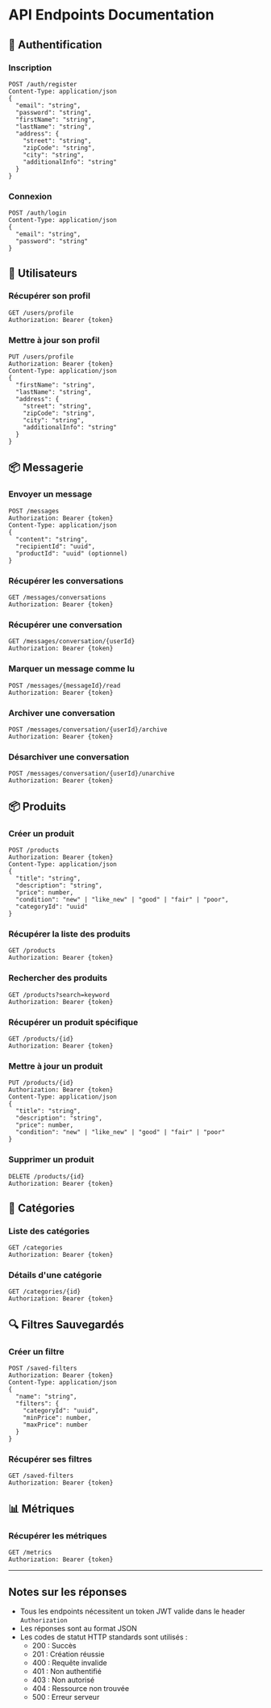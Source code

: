 # API Endpoints Documentation

## 🔐 Authentification

### Inscription

```http
POST /auth/register
Content-Type: application/json
{
  "email": "string",
  "password": "string",
  "firstName": "string",
  "lastName": "string",
  "address": {
    "street": "string",
    "zipCode": "string",
    "city": "string",
    "additionalInfo": "string"
  }
}
```

### Connexion

```http
POST /auth/login
Content-Type: application/json
{
  "email": "string",
  "password": "string"
}
```

## 👤 Utilisateurs

### Récupérer son profil

```http
GET /users/profile
Authorization: Bearer {token}
```

### Mettre à jour son profil

```http
PUT /users/profile
Authorization: Bearer {token}
Content-Type: application/json
{
  "firstName": "string",
  "lastName": "string",
  "address": {
    "street": "string",
    "zipCode": "string",
    "city": "string",
    "additionalInfo": "string"
  }
}
```

## 📦 Messagerie

### Envoyer un message

```http
POST /messages
Authorization: Bearer {token}
Content-Type: application/json
{
  "content": "string",
  "recipientId": "uuid",
  "productId": "uuid" (optionnel)
}
```

### Récupérer les conversations

```http
GET /messages/conversations
Authorization: Bearer {token}
```

### Récupérer une conversation

```http
GET /messages/conversation/{userId}
Authorization: Bearer {token}
```

### Marquer un message comme lu

```http
POST /messages/{messageId}/read
Authorization: Bearer {token}
```

### Archiver une conversation

```http
POST /messages/conversation/{userId}/archive
Authorization: Bearer {token}
```

### Désarchiver une conversation

```http
POST /messages/conversation/{userId}/unarchive
Authorization: Bearer {token}
```

## 📦 Produits

### Créer un produit

```http
POST /products
Authorization: Bearer {token}
Content-Type: application/json
{
  "title": "string",
  "description": "string",
  "price": number,
  "condition": "new" | "like_new" | "good" | "fair" | "poor",
  "categoryId": "uuid"
}
```

### Récupérer la liste des produits

```http
GET /products
Authorization: Bearer {token}
```

### Rechercher des produits

```http
GET /products?search=keyword
Authorization: Bearer {token}
```

### Récupérer un produit spécifique

```http
GET /products/{id}
Authorization: Bearer {token}
```

### Mettre à jour un produit

```http
PUT /products/{id}
Authorization: Bearer {token}
Content-Type: application/json
{
  "title": "string",
  "description": "string",
  "price": number,
  "condition": "new" | "like_new" | "good" | "fair" | "poor"
}
```

### Supprimer un produit

```http
DELETE /products/{id}
Authorization: Bearer {token}
```

## 📁 Catégories

### Liste des catégories

```http
GET /categories
Authorization: Bearer {token}
```

### Détails d'une catégorie

```http
GET /categories/{id}
Authorization: Bearer {token}
```

## 🔍 Filtres Sauvegardés

### Créer un filtre

```http
POST /saved-filters
Authorization: Bearer {token}
Content-Type: application/json
{
  "name": "string",
  "filters": {
    "categoryId": "uuid",
    "minPrice": number,
    "maxPrice": number
  }
}
```

### Récupérer ses filtres

```http
GET /saved-filters
Authorization: Bearer {token}
```

## 📊 Métriques

### Récupérer les métriques

```http
GET /metrics
Authorization: Bearer {token}
```

---

## Notes sur les réponses

- Tous les endpoints nécessitent un token JWT valide dans le header `Authorization`
- Les réponses sont au format JSON
- Les codes de statut HTTP standards sont utilisés :
  - 200 : Succès
  - 201 : Création réussie
  - 400 : Requête invalide
  - 401 : Non authentifié
  - 403 : Non autorisé
  - 404 : Ressource non trouvée
  - 500 : Erreur serveur
